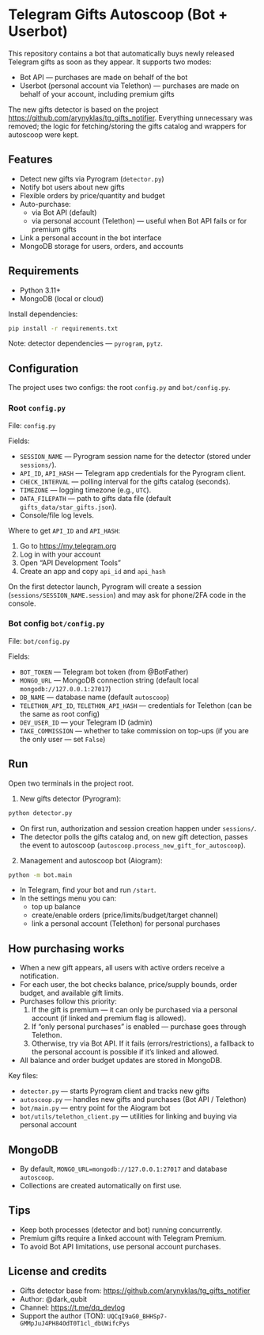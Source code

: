 # Telegram Gifts Autoscoop (Bot + Userbot)

This repository contains a bot that automatically buys newly released Telegram gifts as soon as they appear. It supports two modes:

- Bot API — purchases are made on behalf of the bot
- Userbot (personal account via Telethon) — purchases are made on behalf of your account, including premium gifts

The new gifts detector is based on the project https://github.com/arynyklas/tg_gifts_notifier. Everything unnecessary was removed; the logic for fetching/storing the gifts catalog and wrappers for autoscoop were kept.


## Features

- Detect new gifts via Pyrogram (`detector.py`)
- Notify bot users about new gifts
- Flexible orders by price/quantity and budget
- Auto-purchase:
  - via Bot API (default)
  - via personal account (Telethon) — useful when Bot API fails or for premium gifts
- Link a personal account in the bot interface
- MongoDB storage for users, orders, and accounts


## Requirements

- Python 3.11+
- MongoDB (local or cloud)

Install dependencies:

```bash
pip install -r requirements.txt
```

Note: detector dependencies — `pyrogram`, `pytz`.


## Configuration

The project uses two configs: the root `config.py` and `bot/config.py`.

### Root `config.py`
File: `config.py`

Fields:
- `SESSION_NAME` — Pyrogram session name for the detector (stored under `sessions/`).
- `API_ID`, `API_HASH` — Telegram app credentials for the Pyrogram client.
- `CHECK_INTERVAL` — polling interval for the gifts catalog (seconds).
- `TIMEZONE` — logging timezone (e.g., `UTC`).
- `DATA_FILEPATH` — path to gifts data file (default `gifts_data/star_gifts.json`).
- Console/file log levels.

Where to get `API_ID` and `API_HASH`:
1. Go to https://my.telegram.org
2. Log in with your account
3. Open “API Development Tools”
4. Create an app and copy `api_id` and `api_hash`

On the first detector launch, Pyrogram will create a session (`sessions/SESSION_NAME.session`) and may ask for phone/2FA code in the console.

### Bot config `bot/config.py`
File: `bot/config.py`

Fields:
- `BOT_TOKEN` — Telegram bot token (from @BotFather)
- `MONGO_URL` — MongoDB connection string (default local `mongodb://127.0.0.1:27017`)
- `DB_NAME` — database name (default `autoscoop`)
- `TELETHON_API_ID`, `TELETHON_API_HASH` — credentials for Telethon (can be the same as root config)
- `DEV_USER_ID` — your Telegram ID (admin)
- `TAKE_COMMISSION` — whether to take commission on top-ups (if you are the only user — set `False`)


## Run

Open two terminals in the project root.

1) New gifts detector (Pyrogram):
```bash
python detector.py
```
- On first run, authorization and session creation happen under `sessions/`.
- The detector polls the gifts catalog and, on new gift detection, passes the event to autoscoop (`autoscoop.process_new_gift_for_autoscoop`).

2) Management and autoscoop bot (Aiogram):
```bash
python -m bot.main
```
- In Telegram, find your bot and run `/start`.
- In the settings menu you can:
  - top up balance
  - create/enable orders (price/limits/budget/target channel)
  - link a personal account (Telethon) for personal purchases


## How purchasing works

- When a new gift appears, all users with active orders receive a notification.
- For each user, the bot checks balance, price/supply bounds, order budget, and available gift limits.
- Purchases follow this priority:
  1. If the gift is premium — it can only be purchased via a personal account (if linked and premium flag is allowed).
  2. If “only personal purchases” is enabled — purchase goes through Telethon.
  3. Otherwise, try via Bot API. If it fails (errors/restrictions), a fallback to the personal account is possible if it’s linked and allowed.
- All balance and order budget updates are stored in MongoDB.

Key files:
- `detector.py` — starts Pyrogram client and tracks new gifts
- `autoscoop.py` — handles new gifts and purchases (Bot API / Telethon)
- `bot/main.py` — entry point for the Aiogram bot
- `bot/utils/telethon_client.py` — utilities for linking and buying via personal account


## MongoDB

- By default, `MONGO_URL=mongodb://127.0.0.1:27017` and database `autoscoop`.
- Collections are created automatically on first use.


## Tips

- Keep both processes (detector and bot) running concurrently.
- Premium gifts require a linked account with Telegram Premium.
- To avoid Bot API limitations, use personal account purchases.


## License and credits

- Gifts detector base from: https://github.com/arynyklas/tg_gifts_notifier
- Author: @dark_qubit
- Channel: https://t.me/dq_devlog
- Support the author (TON): `UQCqI9aG0_BHHSp7-GMMpJuJ4PH84OdT0T1cl_dbUWifcPys`
